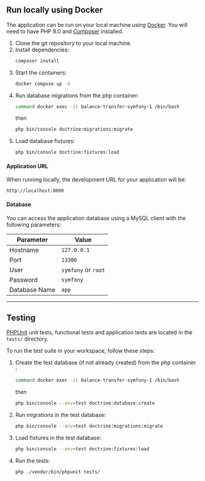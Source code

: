 ## Run locally using Docker
The application can be run on your local machine using [Docker](https://www.docker.com/products/docker-desktop). You will need to have PHP 8.0 and [Composer](https://getcomposer.org/download/) installed.

1. Clone the git repository to your local machine.
2. Install dependencies:
   ```sh
   composer install
   ```
3. Start the containers:
   ```sh
   docker compose up -d
   ```
4. Run database migrations from the php container:
   ```sh
   command docker exec -it balance-transfer-symfony-1 /bin/bash
   ````
   then
   ```sh
   php bin/console doctrine:migrations:migrate
   ```
5. Load database fixtures:
   ```sh
   php bin/console doctrine:fixtures:load
   ```

#### Application URL
When running locally, the development URL for your application will be:
```
http://localhost:8000
```

#### Database
You can access the application database using a MySQL client with the following parameters:

| Parameter     | Value               |
|---------------|---------------------|
| Hostname      | `127.0.0.1`         |
| Port          | `13306`              |
| User          | `symfony` or `root` |
| Password      | `symfony`           |
| Database Name | `app`               |

----

## Testing
[PHPUnit](https://phpunit.readthedocs.io/en/9.5/) unit tests, functional tests and application tests are located in the `tests/` directory.

To run the test suite in your workspace, follow these steps:

1. Create the test database (if not already created) from the php container :
   ```sh
   command docker exec -it balance-transfer-symfony-1 /bin/bash
   ````
   then
   ```sh
   php bin/console --env=test doctrine:database:create
   ```
2. Run migrations in the test database:
   ```sh
   php bin/console --env=test doctrine:migrations:migrate
   ```
3. Load fixtures in the test database:
   ```sh
   php bin/console --env=test doctrine:fixtures:load
   ```
4. Run the tests:
   ```sh
   php ./vendor/bin/phpunit tests/
   ```

